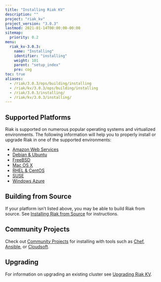 ```yaml
---
title: "Installing Riak KV"
description: ""
project: "riak_kv"
project_version: "3.0.3"
lastmod: 2021-01-14T00:00:00-00:00
sitemap:
  priority: 0.2
menu:
  riak_kv-3.0.3:
    name: "Installing"
    identifier: "installing"
    weight: 101
    parent: "setup_index"
    pre: cog
toc: true
aliases:
  - /riak/3.0.3/ops/building/installing
  - /riak/kv/3.0.3/ops/building/installing
  - /riak/3.0.3/installing/
  - /riak/kv/3.0.3/installing/
---
```


[install aws]: {{<baseurl>}}riak/kv/3.0.3/setup/installing/amazon-web-services
[install debian & ubuntu]: {{<baseurl>}}riak/kv/3.0.3/setup/installing/debian-ubuntu
[install freebsd]: {{<baseurl>}}riak/kv/3.0.3/setup/installing/freebsd
[install mac osx]: {{<baseurl>}}riak/kv/3.0.3/setup/installing/mac-osx
[install rhel & centos]: {{<baseurl>}}riak/kv/3.0.3/setup/installing/rhel-centos
[install suse]: {{<baseurl>}}riak/kv/3.0.3/setup/installing/suse
[install windows azure]: {{<baseurl>}}riak/kv/3.0.3/setup/installing/windows-azure
[install source index]: {{<baseurl>}}riak/kv/3.0.3/setup/installing/source
[community projects]: {{<baseurl>}}community/projects
[upgrade index]: {{<baseurl>}}riak/kv/3.0.3/setup/upgrading

## Supported Platforms

Riak is supported on numerous popular operating systems and virtualized
environments. The following information will help you to
properly install or upgrade Riak in one of the supported environments:

  * [Amazon Web Services][install aws]
  * [Debian & Ubuntu][install debian & ubuntu]
  * [FreeBSD][install freebsd]
  * [Mac OS X][install mac osx]
  * [RHEL & CentOS][install rhel & centos]
  * [SUSE][install suse]
  * [Windows Azure][install windows azure]

## Building from Source

If your platform isn’t listed above, you may be able to build Riak from source. See [Installing Riak from Source][install source index] for instructions.

## Community Projects

Check out [Community Projects][community projects] for installing with tools such as [Chef](https://www.chef.io/chef/), [Ansible](http://www.ansible.com/), or [Cloudsoft](http://www.cloudsoftcorp.com/).

## Upgrading

For information on upgrading an existing cluster see [Upgrading Riak KV][upgrade index].


